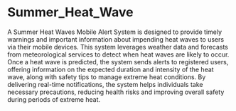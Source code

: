 # Summer_Heat_Wave
A Summer Heat Waves Mobile Alert System is designed to provide timely warnings and important information about impending heat waves to users via their mobile devices. This system leverages weather data and forecasts from meteorological services to detect when heat waves are likely to occur. Once a heat wave is predicted, the system sends alerts to registered users, offering information on the expected duration and intensity of the heat wave, along with safety tips to manage extreme heat conditions. By delivering real-time notifications, the system helps individuals take necessary precautions, reducing health risks and improving overall safety during periods of extreme heat.
